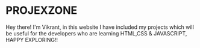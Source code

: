 # PROJEXZONE
Hey there! I'm Vikrant, in this website I have included my projects which will be useful for the developers who are learning HTML,CSS &amp; JAVASCRIPT, HAPPY EXPLORING!!
